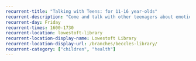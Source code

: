 ```yaml
---
recurrent-title: "Talking with Teens: for 11-16 year-olds"
recurrent-description: "Come and talk with other teenagers about emotional health and wellbeing, exam stress, online safety, relationships, drugs and alcohol etc. Drinks and snacks provided."
recurrent-day: Friday
recurrent-times: 1600-1730
recurrent-location: lowestoft-library
recurrent-location-display-name: Lowestoft Library
recurrent-location-display-url: /branches/beccles-library/
recurrent-category: ["children", "health"]
---
```


